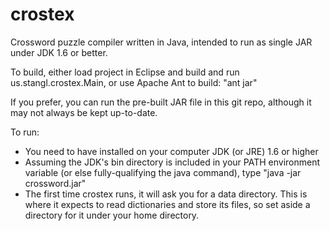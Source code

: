 crostex
=======

Crossword puzzle compiler written in Java, intended to run as single JAR under JDK 1.6 or better.

To build, either load project in Eclipse and build and run us.stangl.crostex.Main, or use Apache Ant to build: "ant jar"

If you prefer, you can run the pre-built JAR file in this git repo, although it may not always be kept up-to-date.

To run:

* You need to have installed on your computer JDK (or JRE) 1.6 or higher
* Assuming the JDK's bin directory is included in your PATH environment variable (or else fully-qualifying the java command), type "java -jar crossword.jar"
* The first time crostex runs, it will ask you for a data directory. This is where it expects to read dictionaries and store its files, so set aside a directory for it under your home directory.